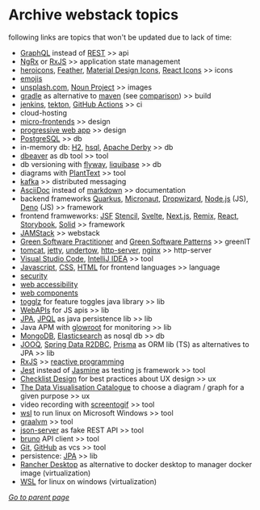 # Archive webstack topics

following links are topics that won't be updated due to lack of time:
* [GraphQL](GraphQL.md) instead of [REST](REST-API-Guidelines.md) >> api
* [NgRx](NgRx.md) or [RxJS](RxJS.md) >> application state management
* [heroicons](https://heroicons.com/), [Feather](https://feathericons.com/),
[Material Design Icons](https://pictogrammers.com/library/mdi/),
[React Icons](https://react-icons.github.io/react-icons) >> icons
* [emojis](https://www.unicode.org/emoji/charts/full-emoji-list.html)
* [unsplash.com](https://unsplash.com/), [Noun Project](https://thenounproject.com/) >> images
* [gradle](https://gradle.org/) as alternative to [maven](https://maven.apache.org/)
  (see [comparison](https://www.geeksforgeeks.org/difference-between-gradle-and-maven/)) >> build
* [jenkins](https://www.jenkins.io/), [tekton](https://tekton.dev/), [GitHub Actions](https://github.com/features/actions) >> ci
* cloud-hosting
* [micro-frontends](MicroFrontends.md) >> design
* [progressive web app](PWA.md) >> design
* [PostgreSQL](PostgreSQL.md) >> db
* in-memory db:
  [H2](https://www.h2database.com/html/main.html),
  [hsql](http://hsqldb.org/),
  [Apache Derby](https://db.apache.org/derby/) >> db
* [dbeaver](https://dbeaver.io/) as db tool >> tool
* db versioning with [flyway](https://flywaydb.org/),
  [liquibase](https://www.liquibase.com/) >> db 
* diagrams with [PlantText](https://www.planttext.com/) >> tool
* [kafka](Kafka.md) >> distributed messaging
* [AsciiDoc](https://docs.asciidoctor.org/asciidoc/latest/syntax-quick-reference/) instead of [markdown](https://github.com/adam-p/markdown-here/wiki/Markdown-Cheatsheet) >> documentation
* backend frameworks
  [Quarkus](https://quarkus.io/),
  [Micronaut](https://micronaut.io/),
  [Dropwizard](https://www.dropwizard.io/en/latest/),
  [Node.js](https://nodejs.org/) (JS),
  [Deno](https://deno.land/) (JS) >> framework
* frontend framweworks:
  [JSF](JSF.md)
  [Stencil](Stencil.md),
  [Svelte](Svelte.md),
  [Next.js](NextJS.md),
  [Remix](RemixJS.md),
  [React](ReactJS.md),
  [Storybook](https://storybook.js.org/),
  [Solid](https://www.solidjs.com/) >> framework
* [JAMStack](JAMStack.md) >> webstack
* [Green Software Practitioner](https://learn.greensoftware.foundation/) and [Green Software Patterns](https://patterns.greensoftware.foundation/) >> greenIT
* [tomcat](https://tomcat.apache.org/),
  [jetty](https://www.eclipse.org/jetty/),
  [undertow](https://undertow.io/),
  [http-server](https://github.com/http-party/http-server),
  [nginx](https://nginx.org/en/) >> http-server
* [Visual Studio Code](https://code.visualstudio.com/), [IntelliJ IDEA](https://www.jetbrains.com/idea/) >> tool
* [Javascript](JavaScript.md),
  [CSS](CSS.md),
  [HTML](HTML.md) for frontend languages >> language
* [security](Security.md)
* [web accessibility](WebAccessibility.md)
* [web components](WebComponents.md)
* [togglz](https://www.togglz.org/) for feature toggles java library >> lib
* [WebAPIs](WebAPIs.md) for JS apis >> lib
* [JPA](https://jakarta.ee/specifications/persistence/),
  [JPQL](https://en.wikipedia.org/wiki/Jakarta_Persistence_Query_Language) as java persistence lib >> lib
* Java APM with [glowroot](https://glowroot.org/) for monitoring >> lib
* [MongoDB](https://www.mongodb.com/docs/manual/),
  [Elasticsearch](Elasticsearch.md) as nosql db >> db
* [JOOQ](https://www.jooq.org/),
  [Spring Data R2DBC](https://spring.io/projects/spring-data-r2dbc),
  [Prisma](https://www.prisma.io/) as ORM lib (TS) as alternatives to JPA >> lib
* [RxJS](RxJS.md) >> [reactive programming](https://www.baeldung.com/cs/reactive-programming)
* [Jest](https://jestjs.io/) instead of [Jasmine](https://jasmine.github.io/) as testing js framework >> tool
* [Checklist Design](https://www.checklist.design/) for best practices about UX design >> ux
* [The Data Visualisation Catalogue](https://datavizcatalogue.com/)
  to choose a diagram / graph for a given purpose >> ux
* video recording with [screentogif](https://www.screentogif.com/) >> tool
* [wsl](https://learn.microsoft.com/en-us/windows/wsl/install) to run linux on Microsoft Windows >> tool
* [graalvm](https://www.graalvm.org/) >> tool
* [json-server](https://github.com/typicode/json-server) as fake REST API >> tool
* [bruno](https://www.usebruno.com/) API client >> tool
* [Git](Git.md), [GitHub](https://github.com/) as vcs >> tool
* persistence: [JPA](https://jakarta.ee/specifications/persistence/) >> lib
* [Rancher Desktop](https://rancherdesktop.io/) as alternative to docker desktop to manager docker image (virtualization)
* [WSL](https://learn.microsoft.com/en-us/windows/wsl/install) for linux on windows (virtualization)

[*Go to parent page*](../../README.md)
